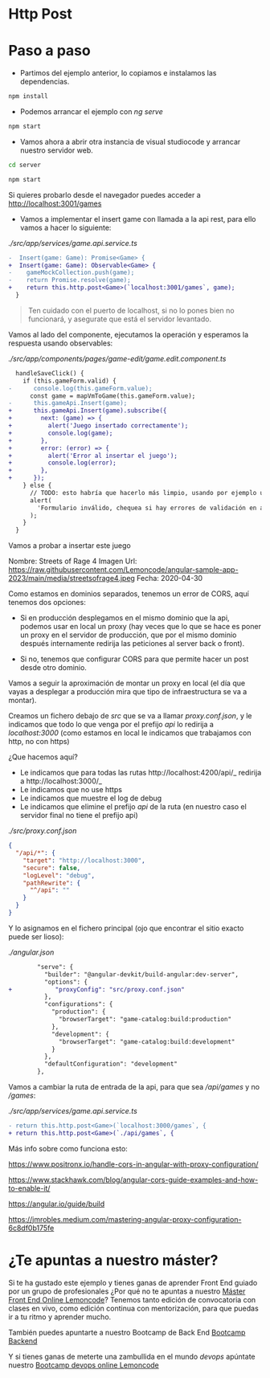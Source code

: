 # Http Post

# Paso a paso

- Partimos del ejemplo anterior, lo copiamos e instalamos las dependencias.

```bash
npm install
```

- Podemos arrancar el ejemplo con _ng serve_

```bash
npm start
```

- Vamos ahora a abrir otra instancia de visual studiocode y arrancar nuestro servidor web.

```bash
cd server
```

```bash
npm start
```

Si quieres probarlo desde el navegador puedes acceder a [http://localhost:3001/games](http://localhost:3001/games)

- Vamos a implementar el insert game con llamada a la api rest, para ello vamos a hacer lo siguiente:

_./src/app/services/game.api.service.ts_

```diff
-  Insert(game: Game): Promise<Game> {
+  Insert(game: Game): Observable<Game> {
-    gameMockCollection.push(game);
-    return Promise.resolve(game);
+    return this.http.post<Game>(`localhost:3001/games`, game);
  }
```

> Ten cuidado con el puerto de localhost, si no lo pones bien no funcionará, y asegurate que está el servidor levantado.

Vamos al lado del componente, ejecutamos la operación y esperamos la respuesta usando observables:

_./src/app/components/pages/game-edit/game.edit.component.ts_

```diff
  handleSaveClick() {
    if (this.gameForm.valid) {
-      console.log(this.gameForm.value);
      const game = mapVmToGame(this.gameForm.value);
-      this.gameApi.Insert(game);
+      this.gameApi.Insert(game).subscribe({
+        next: (game) => {
+          alert('Juego insertado correctamente');
+          console.log(game);
+        },
+        error: (error) => {
+          alert('Error al insertar el juego');
+          console.log(error);
+        },
+      });
    } else {
      // TODO: esto habría que hacerlo más limpio, usando por ejemplo una notificación de angular material :)
      alert(
        'Formulario inválido, chequea si hay errores de validación en alguno de los campos del formulario'
      );
    }
  }
```

Vamos a probar a insertar este juego

Nombre: Streets of Rage 4
Imagen Url:
https://raw.githubusercontent.com/Lemoncode/angular-sample-app-2023/main/media/streetsofrage4.jpeg
Fecha: 2020-04-30

Como estamos en dominios separados, tenemos un error de CORS, aquí tenemos dos opciones:

- Si en producción desplegamos en el mismo dominio que la api, podemos usar en local un proxy (hay veces que lo que se hace es poner un proxy en el servidor de producción, que por el mismo dominio después internamente redirija las peticiones al server back o front).

- Si no, tenemos que configurar CORS para que permite hacer un post desde otro dominio.

Vamos a seguir la aproximación de montar un proxy en local (el día que vayas a desplegar a producción mira que tipo de infraestructura se va a montar).

Creamos un fichero debajo de _src_ que se va a llamar _proxy.conf.json_, y le indicamos que todo lo que venga por el prefijo _api_ lo redirija a _localhost:3000_ (como estamos en local le indicamos que trabajamos con http, no con https)

¿Que hacemos aquí?

- Le indicamos que para todas las rutas http://localhost:4200/api/_ redirija a http://localhost:3000/_
- Le indicamos que no use https
- Le indicamos que muestre el log de debug
- Le indicamos que elimine el prefijo _api_ de la ruta (en nuestro caso el servidor final no tiene el prefijo api)

_./src/proxy.conf.json_

```json
{
  "/api/*": {
    "target": "http://localhost:3000",
    "secure": false,
    "logLevel": "debug",
    "pathRewrite": {
      "^/api": ""
    }
  }
}
```

Y lo asignamos en el fichero principal (ojo que encontrar el sitio exacto puede ser lioso):

_./angular.json_

```diff
        "serve": {
          "builder": "@angular-devkit/build-angular:dev-server",
          "options": {
+            "proxyConfig": "src/proxy.conf.json"
          },
          "configurations": {
            "production": {
              "browserTarget": "game-catalog:build:production"
            },
            "development": {
              "browserTarget": "game-catalog:build:development"
            }
          },
          "defaultConfiguration": "development"
        },
```

Vamos a cambiar la ruta de entrada de la api, para que sea _/api/games_ y no _/games_:

_./src/app/services/game.api.service.ts_

```diff
- return this.http.post<Game>(`localhost:3000/games`, {
+ return this.http.post<Game>(`./api/games`, {
```

Más info sobre como funciona esto:

https://www.positronx.io/handle-cors-in-angular-with-proxy-configuration/

https://www.stackhawk.com/blog/angular-cors-guide-examples-and-how-to-enable-it/

https://angular.io/guide/build

https://jmrobles.medium.com/mastering-angular-proxy-configuration-6c8df0b175fe

# ¿Te apuntas a nuestro máster?

Si te ha gustado este ejemplo y tienes ganas de aprender Front End guiado por un grupo de profesionales ¿Por qué no te apuntas a nuestro [Máster Front End Online Lemoncode](https://lemoncode.net/master-frontend#inicio-banner)? Tenemos tanto edición de convocatoria con clases en vivo, como edición continua con mentorización, para que puedas ir a tu ritmo y aprender mucho.

También puedes apuntarte a nuestro Bootcamp de Back End [Bootcamp Backend](https://lemoncode.net/bootcamp-backend#inicio-banner)

Y si tienes ganas de meterte una zambullida en el mundo _devops_ apúntate nuestro [Bootcamp devops online Lemoncode](https://lemoncode.net/bootcamp-devops#bootcamp-devops/inicio)
